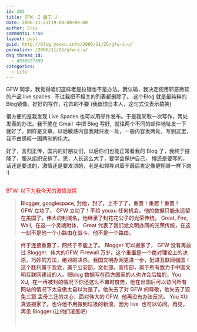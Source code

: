 ```yaml
---
id: 283
title: GFW, I 服了 U
date: 2006-11-25T19:00:00+00:00
author: Eric
comments: true
layout: post
guid: http://blog.youxu.info/2006/11/25/gfw-i-u/
permalink: /2006/11/25/gfw-i-u/
dsq_thread_id:
  - 4938327399
categories:
  - Life
---
```

GFW 同学，我觉得咱们这样老是拉锯也不是办法。我认输，我决定使用邪恶微软的产品 live spaces.&nbsp; 不过我把不相关的列表都删除了。 这个Blog 就是最纯粹的Blog镜像。好好的写作，花饰的不要 (我很恨日本人，这句式仅表示搞笑)

很方便的是我发现 Live Spaces 也可以用邮件发布。于是我采取一次写作，两处发表的办法。我干脆在 Gmail&nbsp; 中把 Blog 写好,&nbsp; 就往两个不同的邮件地址发一下就好了。同样是文章，以后敏感内容我就只发一处，一般内容发两处，写到这里，我不由感叹一国两制的伟大。 

好了，言归正传，国内的好朋友们，以后你们也能正常看我的 Blog 了，我终于投降了，服从组织安排了。恩，人长这么大了，要学会保护自己， 博还是要写的，话还是要说的，激情还是要发泄的，老是和领导对着干最后肯定像健翔哥一样下岗 :)
  
<br style="background-color: rgb(102, 255, 153); color: rgb(153, 255, 153);" /> <span style="color: rgb(153, 255, 153); background-color: rgb(102, 255, 153);"></span><span style="color: rgb(255, 0, 0);">BTW: 以下为我今天的激情发挥</span><br style="color: rgb(153, 51, 0); background-color: rgb(255, 255, 255);" />
  


>  <span style="color: rgb(102, 0, 0); background-color: rgb(255, 255, 255);"></span>
  
> <span style="color: rgb(102, 0, 0); background-color: rgb(255, 255, 255);">Blogger, googlespace, 封他，封了，上不了了，重置！重置！重置！ GFW 立功了， GFW 立功了！不给 youxu 任何机会。他的数据只能永远留在美国了。伟大的封域名，他继承了封花花公子的光荣传统。 Great, Fire, Wall,&nbsp; 在这一个灵魂附体， Great 代表了我们党文明办网的光荣传统，在这一刻不是他一个小路由在战斗，他不是一个路由。 </span>
  
> <span style="color: rgb(102, 0, 0); background-color: rgb(255, 255, 255);"></span>
  
> <span style="color: rgb(102, 0, 0); background-color: rgb(255, 255, 255);">终于连接重置了，网终于不能上了。 Blogger 可以搬家了， GFW 没有再放过 Blogger.&nbsp; 伟大的GFW, Firewall 万岁。这个重置是一个绝对理论上的决杀，巧妙的方法，绝对的决杀。我国文明办网更进一步，挺进互联网强国！这个胜利属于我党，属于公安部，文化部，宣传部，属于所有致力于中国文明互联网建设的人。把blog 数据写在西方国家的人也许会后悔的，You XU,&nbsp; 在一再被封的情况下你还这么不审时度势，他在出国后可以访问所有网站的情况下太自傲太自以为是了。他失去了对 GFW 的尊敬，他失去了狡兔三窟 孟母三迁的决心，面对伟大的 GFW,&nbsp; 他再没有办法反抗。 </span><span style="color: rgb(153, 51, 0);"></span><span style="color: rgb(102, 0, 0); background-color: rgb(255, 255, 255);">You XU 真该搬家了。也许他不用搬到垃圾的新浪，因为 live&nbsp; 也可以访问。再见，再见 Blogger.(让他们滚蛋吧)</span> <br style="background-color: rgb(153, 255, 255);" /><span style="color: rgb(153, 51, 0);"></span></p>
<span style="color: rgb(153, 51, 0);"><br /> </span><font color="#000000"></font>